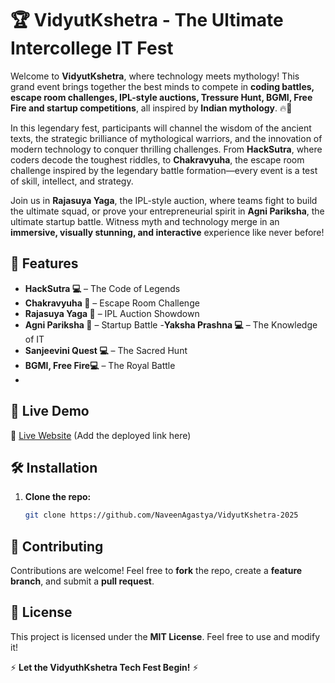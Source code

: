 # 🏆 VidyutKshetra - The Ultimate Intercollege IT Fest

Welcome to **VidyutKshetra**, where technology meets mythology! This grand event brings together the best minds to compete in **coding battles, escape room challenges, IPL-style auctions, Tressure Hunt, BGMI, Free Fire and startup competitions**, all inspired by **Indian mythology**. 🔥🚀

In this legendary fest, participants will channel the wisdom of the ancient texts, the strategic brilliance of mythological warriors, and the innovation of modern technology to conquer thrilling challenges. From **HackSutra**, where coders decode the toughest riddles, to **Chakravyuha**, the escape room challenge inspired by the legendary battle formation—every event is a test of skill, intellect, and strategy.

Join us in **Rajasuya Yaga**, the IPL-style auction, where teams fight to build the ultimate squad, or prove your entrepreneurial spirit in **Agni Pariksha**, the ultimate startup battle. Witness myth and technology merge in an **immersive, visually stunning, and interactive** experience like never before!

## 🌟 Features
- **HackSutra 💻** – The Code of Legends
- **Chakravyuha 🧩** – Escape Room Challenge
- **Rajasuya Yaga 🏏** – IPL Auction Showdown
- **Agni Pariksha 🚀** – Startup Battle
-**Yaksha Prashna 💻** – The Knowledge of IT
- **Sanjeevini Quest 💻** – The Sacred Hunt
- **BGMI, Free Fire💻** – The Royal Battle
- 
## 🚀 Live Demo
🔗 [Live Website](#) (Add the deployed link here)

## 🛠️ Installation
1. **Clone the repo:**
   ```sh
   git clone https://github.com/NaveenAgastya/VidyutKshetra-2025
   ```


## 🤝 Contributing
Contributions are welcome! Feel free to **fork** the repo, create a **feature branch**, and submit a **pull request**.

## 📜 License
This project is licensed under the **MIT License**. Feel free to use and modify it!

⚡ **Let the VidyuthKshetra Tech Fest Begin!** ⚡
